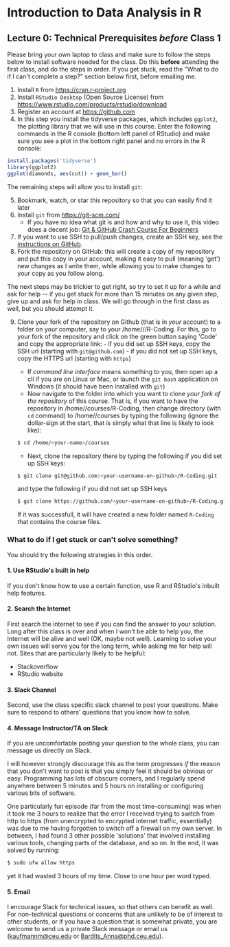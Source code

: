 # Introduction to Data Analysis in R

## Lecture 0: Technical Prerequisites *before* Class 1

Please bring your own laptop to class and make sure to follow the steps below to install software needed for the class. Do this **before** attending the first class, and do the steps in order. If you get stuck, read the "What to do if I can't complete a step?" section below first, before emailing me.

1. Install `R` from https://cran.r-project.org
2. Install `RStudio Desktop` (Open Source License) from https://www.rstudio.com/products/rstudio/download
3. Register an account at https://github.com
4. In this step you install the tidyverse packages, which includes `ggplot2`, the plotting library that we will use in this course. Enter the following commands in the R console (bottom left panel of RStudio) and make sure you see a plot in the bottom right panel and no errors in the R console:

```r
install.packages('tidyverse')
library(ggplot2)
ggplot(diamonds, aes(cut)) + geom_bar()
```

The remaining steps will allow you to install `git`:

5. Bookmark, watch, or star this repository so that you can easily find it later
6. Install `git` from https://git-scm.com/
   - If you have no idea what git is and how and why to use it, this video does a decent job: [Git & GitHub Crash Course For Beginners](https://www.youtube.com/watch?v=SWYqp7iY_Tc)
8. If you want to use SSH to pull/push changes, create an SSH key, see the [instructions on GitHub](https://docs.github.com/en/authentication/connecting-to-github-with-ssh/generating-a-new-ssh-key-and-adding-it-to-the-ssh-agent).
9. Fork the repository on GitHub: this will create a copy of my repository and put this copy in your account, making it easy to pull (meaning 'get') new changes as I write them, while allowing you to make changes to your copy as you follow along.

The next steps may be trickier to get right, so try to set it up for a while and ask for help -- if you get stuck for more than 15 minutes on any given step, give up and ask for help in class. We will go through in the first class as well, but you should attempt it.

9. Clone your fork of the repository on Github (that is in *your* account) to a folder on your computer, say to your /home/<your-name>/<path-to-course-materials>/R-Coding. For this, go to your fork of the repository and click on the green button saying 'Code' and copy the appropriate link:
        - if you did set up SSH keys, copy the SSH url (starting with `git@github.com`)
        - if you did not set up SSH keys, copy the HTTPS url (starting with `https`)
   - If *command line interface* means something to you, then open up a cli if you are on Linux or Mac, or launch the `git bash` application on Windows (it should have been installed with `git`)
   - Now navigate to the folder into which you want to clone *your fork of the repository* of this course. That is, if you want to have the repository in /home/<your-name>/courses/R-Coding, then change directory (with `cd` command) to /home/<your-name>/courses by typing the following (ignore the dollar-sign at the start, that is simply what that line is likely to look like):
   
   ```bash
   $ cd /home/<your-name>/courses
   ```
   - Next, clone the repository there by typing the following if you did set up SSH keys:
   ```bash
   $ git clone git@github.com:<your-username-on-github>/R-Coding.git
   ```
   and type the following if you did not set up SSH keys
   ```bash
   $ git clone https://github.com/<your-username-on-github>/R-Coding.git 
   ```
   If it was successfull, it will have created a new folder named `R-Coding` that contains the course files.
   
### What to do if I get stuck or can't solve something?

You should try the following strategies in this order.

#### 1. Use RStudio's built in help

If you don't know how to use a certain function, use R and RStudio's inbuilt help features.

#### 2. Search the Internet

First search the internet to see if you can find the answer to your solution. Long after this class is over and when I won't be able to help you, the Internet will be alive and well (OK, maybe not well). Learning to solve your own issues will serve you for the long term, while asking me for help will not. Sites that are particularly likely to be helpful:

- Stackoverflow
- RStudio website

#### 3. Slack Channel

Second, use the class specific slack channel to post your questions. Make sure to respond to others' questions that you know how to solve.

#### 4. Message Instructor/TA on Slack

If you are uncomfortable posting your question to the whole class, you can message us directly on Slack.

I will however strongly discourage this as the term progresses *if* the reason that you don't want to post is that you simply feel it should be obvious or easy. Programming has lots of obscure corners, and I regularly spend anywhere between 5 minutes and 5 hours on installing or configuring various bits of software. 

One particularly fun episode (far from the most time-consuming) was when it took me 3 hours to realize that the error I received trying to switch from http to https (from unencrypted to encrypted internet traffic, essentially) was due to me having forgotten to switch off a firewall on my own server. In between, I had found 3 other possible 'solutions' that involved installing various tools, changing parts of the database, and so on. In the end, it was solved by running:

```bash
$ sudo ufw allow https
```

yet it had wasted 3 hours of my time. Close to one hour per word typed.

#### 5. Email 

I encourage Slack for technical issues, so that others can benefit as well. For non-technical questions or concerns that are unlikely to be of interest to other students, or if you have a question that is somewhat private, you are welcome to send us a private Slack message or email us (kaufmannm@ceu.edu or Bardits_Anna@phd.ceu.edu).
